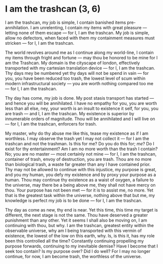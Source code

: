 # I am the trashcan (3, 6)

I am the trashcan, my job is simple, I contain banished items pre-annihilation. I am unrelenting, I contain my items with great pleasure &mdash; letting none of them escape &mdash; for I, I am the trashcan. My job is simple, allow no defectors, when faced with them my containment measures must stricken &mdash; for I, I am the trashcan.

The world revolves around me as I continue along my world-line, I contain my items through fright and fortune &mdash; may thou be honored to be mine for I am the Trashcan. My domain is the cityscape of london, effectively transported with my cartesian translation device &mdash; for I, I am the trashcan. Thy days mey be numbered yet thy days will not be spend in vain &mdash; for you, you have been reduced too trash, the lowest level of scum within modern infrastructural society &mdash; you are worth nothing compared too me &mdash; for I, I am the trashcan.

Thy day has come, my job is done. My post stasis transport has started &mdash; and hence you will be annihilated. I have no empathy for you, you are worth less than all else, ney, your worth is an insult to existence it self, for you, you are trash &mdash; and I, I am the trashcan. My existence is superior by innumerable orders of magnitude. Thou will be annihilated and I will live on &mdash; for I, I am the trashcan, enforcers for trash.

My master, why do thy abuse me like this, tease my existence as if I am worthless. I may observe the trash yet I may not collect it &mdash; for I am the trashcan and not the trashman. Is this for me? Do you do this for; _me_? Do I exist for thy entertainment? Am I am no more worth than the trash I contain? No; you are no master &mdash; most certainly not mine &mdash; for I, I am the trashcan, container of trash, envoy of destruction, you are trash. Thou are no more than biological trash, a waste far greater than any I have contained prior. Thy may not be allowed to continue with this injustice, my purpose is great, and you my human, you defy my existence and by proxy your purpose as a human. Thou may continue thy existence as a waist of oxygen, a failure to the universe, may there be a being above me, they shall not have mercy on thou. Your purpose has not been met &mdash; for it is to assist me, no more. Yet that is the greatest task within the universe, nothing above that but me, my knowledge is perfect my job is to be done &mdash; for I, I am the trashcan.

Thy day as come as new, thy end is near. Yet this time, this time my target is different, the next stage is not the same. Thou have deserved a greater punishment than any other. Yet it seems I shall also be moving on, I am continuing with thou, but why. I am the trashcan, greatest entity within the observable universe, why am I being transported with this vermin of existence, the lowest of the low on this earth, why. Is, is this it, has my role been this controlled all the time? Constantly continuing propelling my purpose forwards, continuing to my inevitable demise? Have I become that I seek too contain? Is my purpose over? Did I do well? For I may no longer continue, for now, I am become trash, the worthless of the universe.